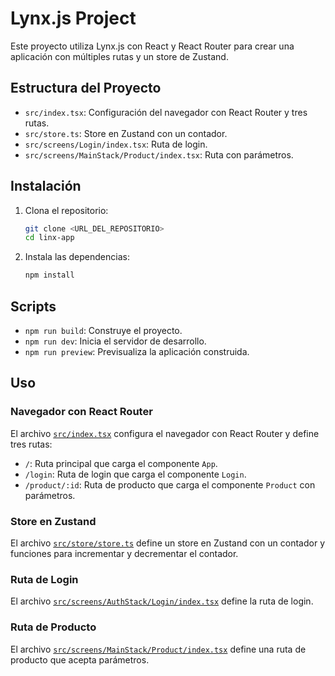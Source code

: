 # Lynx.js Project

Este proyecto utiliza Lynx.js con React y React Router para crear una aplicación con múltiples rutas y un store de Zustand.

## Estructura del Proyecto

- `src/index.tsx`: Configuración del navegador con React Router y tres rutas.
- `src/store.ts`: Store en Zustand con un contador.
- `src/screens/Login/index.tsx`: Ruta de login.
- `src/screens/MainStack/Product/index.tsx`: Ruta con parámetros.

## Instalación

1. Clona el repositorio:
    ```sh
    git clone <URL_DEL_REPOSITORIO>
    cd linx-app
    ```

2. Instala las dependencias:
    ```sh
    npm install
    ```

## Scripts

- `npm run build`: Construye el proyecto.
- `npm run dev`: Inicia el servidor de desarrollo.
- `npm run preview`: Previsualiza la aplicación construida.

## Uso

### Navegador con React Router

El archivo [`src/index.tsx`](src/index.tsx) configura el navegador con React Router y define tres rutas:

- `/`: Ruta principal que carga el componente `App`.
- `/login`: Ruta de login que carga el componente `Login`.
- `/product/:id`: Ruta de producto que carga el componente `Product` con parámetros.

### Store en Zustand

El archivo [`src/store/store.ts`](src/store/store.ts) define un store en Zustand con un contador y funciones para incrementar y decrementar el contador.

### Ruta de Login

El archivo [`src/screens/AuthStack/Login/index.tsx`](src/screens/AuthStack/Login/index.tsx) define la ruta de login.

### Ruta de Producto

El archivo [`src/screens/MainStack/Product/index.tsx`](src/screens/MainStack/Product/index.tsx) define una ruta de producto que acepta parámetros.
